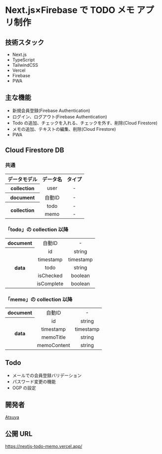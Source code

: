 # Next.js×Firebase で TODO メモ アプリ制作

## 技術スタック

- Next.js
- TypeScript
- TailwindCSS
- Vercel
- Firebase
- PWA

## 主な機能

- 新規会員登録(Firebase Authentication)
- ログイン、ログアウト(Firebase Authentication)
- Todo の追加、チェックを入れる、チェックを外す、削除(Cloud Firestore)
- メモの追加、テキストの編集、削除(Cloud Firestore)
- PWA

## Cloud Firestore DB

### 共通

<table>
<tr align="center">
  <th>データモデル</th>
  <th>データ名</th>
  <th>タイプ</th>
</tr>
<tr>
<tr align="center">
  <th>collection</th>
  <td>user</td>
  <td>-</td>
</tr>
<tr align="center">
  <th>document</th>
  <td>自動ID</td>
  <td>-</td>
</tr>
<tr align="center">
  <th rowspan="2">collection</th>
  <td>todo</td>
  <td>-</td>
</tr>
<tr align="center">
  <td>memo</td>
  <td>-</td>
</tr>
</table>

### 「todo」の collection 以降

<table>
<tr align="center">
  <th>document</th>
  <td>自動ID</td>
  <td>-</td>
</tr>
<tr>
  <tr align="center">
  <th rowspan="5">data</th>
  <td>id</td>
  <td>string</td>
</tr>
<tr align="center">
  <td>timestamp</td>
  <td>timestamp</td>
</tr>
<tr  align="center">
  <td>todo</td>
  <td>string</td>
</tr>
<tr  align="center">
  <td>isChecked</td>
  <td>boolean</td>
</tr>
<tr  align="center">
  <td>isComplete</td>
  <td>boolean</td>
</tr>
</table>

### 「memo」の collection 以降

<table>
<tr align="center">
  <th>document</th>
  <td>自動ID</td>
  <td>-</td>
</tr>

<tr>
  <tr align="center">
  <th rowspan="4">data</th>
  <td>id</td>
  <td>string</td>
</tr>
<tr align="center">
  <td>timestamp</td>
  <td>timestamp</td>
</tr>
<tr  align="center">
  <td>memoTitle</td>
  <td>string</td>
</tr>
<tr  align="center">
  <td>memoContent</td>
  <td>string</td>
</tr>
</table>

## Todo

- メールでの会員登録バリデーション
- パスワード変更の機能
- OGP の設定

## 開発者

[Atsuya](https://github.com/AtsuyaMorishita)

## 公開 URL

https://nextjs-todo-memo.vercel.app/
